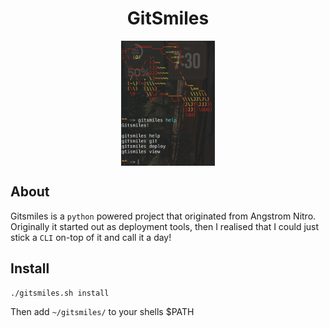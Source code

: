<div align=center>
<h1> GitSmiles </h1>

<img src="demo.png" height=200 style="display: block; margin: auto;">

</div>

## About
Gitsmiles is a `python` powered project that originated from Angstrom Nitro.
Originally it started out as deployment tools,
then I realised that I could just stick a `CLI` on-top of it and call it a day!

## Install
```bash
./gitsmiles.sh install
```

Then add `~/gitsmiles/` to your shells $PATH

